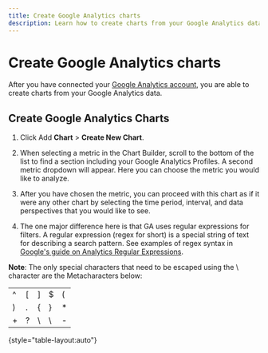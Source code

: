 ```yaml
---
title: Create Google Analytics charts
description: Learn how to create charts from your Google Analytics data.
---
```

# Create Google Analytics charts

After you have connected your [Google Analytics account](../../data-analyst/importing-data/integrations/google-analytics.md), you are able to create charts from your Google Analytics data.

## Create Google Analytics Charts

1. Click Add **Chart** > **Create New Chart**.

1. When selecting a metric in the Chart Builder, scroll to the bottom of the list to find a section including your Google Analytics Profiles. A second metric dropdown will appear. Here you can choose the metric you would like to analyze.

1. After you have chosen the metric, you can proceed with this chart as if it were any other chart by selecting the time period, interval, and data perspectives that you would like to see.

1. The one major difference here is that GA uses regular expressions for filters. A regular expression (regex for short) is a special string of text for describing a search pattern. See examples of regex syntax in [Google's guide on Analytics Regular Expressions](https://support.google.com/analytics/answer/1034324?hl=en).

**Note**: The only special characters that need to be escaped using the \ character are the Metacharacters below:

| | | | | |
|-----|-----|-----|-----|-----|
| ^ | [ | ] | $ | ( |
| ) | . | { | } | * |
| + | ? | \ | \ | - |

{style="table-layout:auto"}
